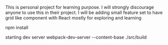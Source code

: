 This is personal project for learning purpose. I will strongly discourage anyone to use this in their project.
I will be adding small feature set to have grid like component with React mostly for exploring and learning

npm install

starting dev server
webpack-dev-server --content-base ./src/build